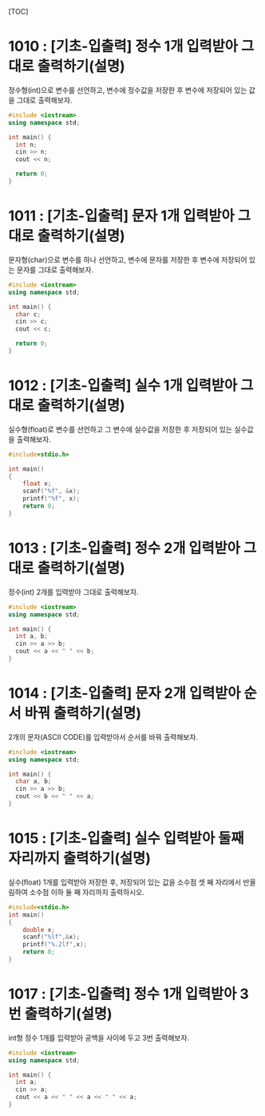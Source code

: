 [TOC]

# 1010 : [기초-입출력] 정수 1개 입력받아 그대로 출력하기(설명)

정수형(int)으로 변수를 선언하고, 변수에 정수값을 저장한 후
변수에 저장되어 있는 값을 그대로 출력해보자.

``` c++
#include <iostream>
using namespace std;

int main() {
  int n;
  cin >> n;
  cout << n;

  return 0;
}
```

# 1011 : [기초-입출력] 문자 1개 입력받아 그대로 출력하기(설명)

문자형(char)으로 변수를 하나 선언하고, 변수에 문자를 저장한 후
변수에 저장되어 있는 문자를 그대로 출력해보자.

``` c++
#include <iostream>
using namespace std;

int main() {
  char c;
  cin >> c;
  cout << c;

  return 0;
}
```

# 1012 : [기초-입출력] 실수 1개 입력받아 그대로 출력하기(설명)

실수형(float)로 변수를 선언하고 그 변수에 실수값을 저장한 후
저장되어 있는 실수값을 출력해보자.

```c++
#include<stdio.h>

int main()
{
	float x;
	scanf("%f", &x);
	printf("%f", x);
	return 0;
}
```

# 1013 : [기초-입출력] 정수 2개 입력받아 그대로 출력하기(설명)

정수(int) 2개를 입력받아 그대로 출력해보자.

``` c++
#include <iostream>
using namespace std;

int main() {
  int a, b;
  cin >> a >> b;
  cout << a << " " << b;
}
```

# 1014 : [기초-입출력] 문자 2개 입력받아 순서 바꿔 출력하기(설명)

2개의 문자(ASCII CODE)를 입력받아서 순서를 바꿔 출력해보자.

``` c++
#include <iostream>
using namespace std;

int main() {
  char a, b;
  cin >> a >> b;
  cout << b << " " << a;
}
```

# 1015 : [기초-입출력] 실수 입력받아 둘째 자리까지 출력하기(설명)

실수(float) 1개를 입력받아 저장한 후,
저장되어 있는 값을 소수점 셋 째 자리에서 반올림하여
소수점 이하 둘 째 자리까지 출력하시오.

``` c++
#include<stdio.h>
int main()
{
    double x;
    scanf("%lf",&x);
    printf("%.2lf",x);
    return 0;
}
```

# 1017 : [기초-입출력] 정수 1개 입력받아 3번 출력하기(설명) 

int형 정수 1개를 입력받아 공백을 사이에 두고 3번 출력해보자.

``` c++
#include <iostream>
using namespace std;

int main() {
  int a;
  cin >> a;
  cout << a << " " << a << " " << a;
}
```
